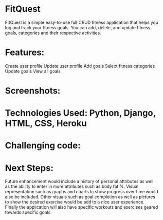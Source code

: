# FitQuest
FitQuest is a simple easy-to-use full CRUD fitness application that helps you log and track your fitness goals. You can add, delete, and update fitness goals, categories and their respective activities. 

# Features:
Create user profile
Update user profile 
Add goals 
Select fitness categories 
Update goals
View all goals 

# Screenshots:




# Technologies Used: Python, Django, HTML, CSS, Heroku


# Challenging code:

# Next Steps:
Future enhancement would include a history of personal attributes as well as the ability to enter in more attributes such as body fat %. Visual representation such as graphs and charts to show progress over time would also be included. 
Other visuals such as goal completion as well as pictures to show the desired exercise would be add to a nice user experience. Finally the application will also have specific workouts and exercises geared towards specific goals. 
